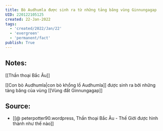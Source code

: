 ```yaml
---
title: Bò Audhumla được sinh ra từ những tảng băng vùng Ginnungagap
UID: 220122105125
created: 22-Jan-2022
tags:
  - 'created/2022/Jan/22'
  - 'evergreen'
  - 'permanent/fact'
publish: True
---
```

## Notes:
[[Thần thoại Bắc Âu]]

[[Con bò Audhumla|con bò khổng lồ Audhumla]] được sinh ra bởi những tảng băng của vùng [[Vùng đất Ginnungagap]]

## Source:
- [[@ peterpotter90.wordpress, Thần thoại Bắc Âu - Thế Giới được hình thành như thế nào]]


